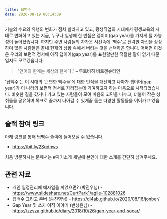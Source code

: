 ```yaml
---
title: 딥백수
date: 2020-08-19 00:14:39
---
```


기술의 수요와 유행의 변화가 점차 빨라지고 있고, 평생직업의 시대에서 평생교육의 시대로 변화하고 있는 지금, 누구나 일생에 한 번쯤은 갭이어(gap year)를 가지게 될 가능성이 높아졌습니다. 하지만 주변 사람들의 차가운 시선속에 '백수'로 전락한 자신을 상상하며 많은 사람들은 끝내 현재의 상황 속에서 버티는 것을 선택하곤 합니다. 어쩌면 이것은 우리의 보편적 정서에 아직 갭이어(gap year)를 표현할만한 적절한 말이 없기 때문일지도 모르겠습니다.

> "언어의 한계는 세상의 한계다."
> **– 루트비히 비트겐슈타인**

'딥백수'는 이 시대의 '근면한 백수들'에 대한 인식을 개선하고 나아가 갭이어(gap year)가 이 나라의 보편적 정서로 자리잡는데 기여하고자 하는 마음으로 시작되었습니다. 비슷한 길을 갔거나 가고 있는 사람들이 모여 마음의 고민을 나누고, 더불어 작은 성취들을 공유하며 목표로 끝까지 나아갈 수 있게끔 돕는 다양한 활동들을 이어가고 있습니다.

## 슬랙 참여 링크

아래 링크를 통해 딥백수 슬랙에 들어오실 수 있습니다.

- https://bit.ly/2Sqdnws

처음 방문하시는 분께서는 #자기소개 채널에 본인에 대한 소개를 간단히 남겨주세요.

## 관련 자료

- 개인 일정관리에 애자일을 끼얹으면? (박진우님) - https://www.slideshare.net/CurtPark1/agile-102881026
- 딥백수 그리고 존버 (송진영님) - https://dl4ab.github.io/2020/08/16/jonber/
- Gap Year 및 쏘카 이직 이야기 (변성윤님) - https://zzsza.github.io/diary/2018/10/26/gap-year-and-socar/
